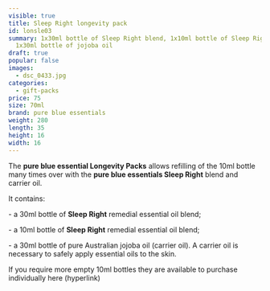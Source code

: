 ```yaml
---
visible: true
title: Sleep Right longevity pack
id: lonsle03
summary: 1x30ml bottle of Sleep Right blend, 1x10ml bottle of Sleep Right blend,
  1x30ml bottle of jojoba oil
draft: true
popular: false
images:
  - dsc_0433.jpg
categories:
  - gift-packs
price: 75
size: 70ml
brand: pure blue essentials
weight: 280
length: 35
height: 16
width: 16
---
```

The **pure blue essential Longevity Packs** allows refilling of the 10ml bottle many times over with the **pure blue essentials Sleep Right** blend and carrier oil. 

It contains:

\- a 30ml bottle of **Sleep Right** remedial essential oil blend;

\- a 10ml bottle of **Sleep Right** remedial essential oil blend;

\- a 30ml bottle of pure Australian jojoba oil (carrier oil). A carrier oil is necessary to safely apply essential oils to the skin.

If you require more empty 10ml bottles they are available to purchase individually here (hyperlink)